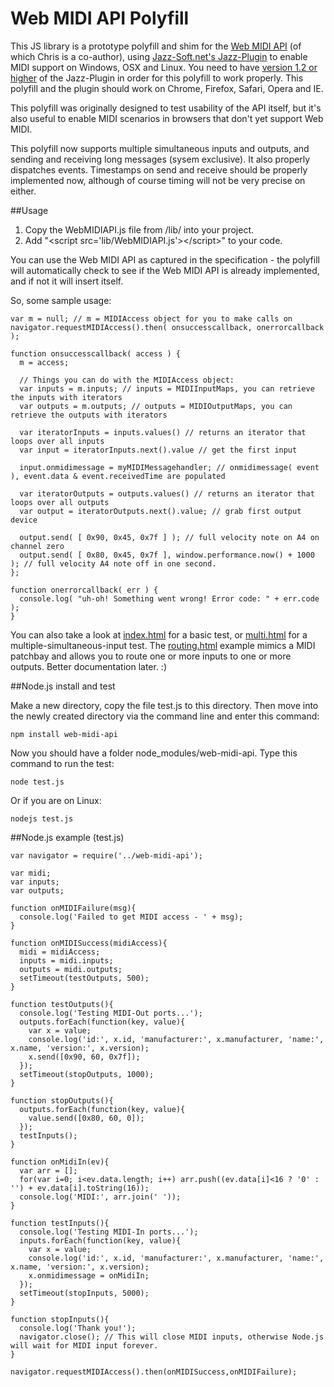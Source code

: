 # Web MIDI API Polyfill

This JS library is a prototype polyfill and shim for the [Web MIDI API](http://webaudio.github.io/web-midi-api/) (of which Chris is a co-author), using [Jazz-Soft.net's Jazz-Plugin](http://jazz-soft.net/) to enable MIDI support on Windows, OSX and Linux.
You need to have [version 1.2 or higher](http://jazz-soft.net/download/Jazz-Plugin) of the Jazz-Plugin in order for this polyfill to work properly. This polyfill and the plugin should work on Chrome, Firefox, Safari, Opera and IE.

This polyfill was originally designed to test usability of the API itself, but it's also useful to enable MIDI scenarios in browsers that don't yet support Web MIDI.

This polyfill now supports multiple simultaneous inputs and outputs, and sending and receiving long messages (sysem exclusive). It also properly dispatches events. Timestamps on send and receive should be properly implemented now, although of course timing will not be very precise on either.

##Usage

1. Copy the WebMIDIAPI.js file from /lib/ into your project.
2. Add "&lt;script src='lib/WebMIDIAPI.js'>&lt;/script>" to your code.

You can use the Web MIDI API as captured in the specification - the polyfill will automatically check to see if the Web MIDI API is already implemented, and if not it will insert itself.

So, some sample usage:

    var m = null; // m = MIDIAccess object for you to make calls on
    navigator.requestMIDIAccess().then( onsuccesscallback, onerrorcallback );

    function onsuccesscallback( access ) {
      m = access;

      // Things you can do with the MIDIAccess object:
      var inputs = m.inputs; // inputs = MIDIInputMaps, you can retrieve the inputs with iterators
      var outputs = m.outputs; // outputs = MIDIOutputMaps, you can retrieve the outputs with iterators

      var iteratorInputs = inputs.values() // returns an iterator that loops over all inputs
      var input = iteratorInputs.next().value // get the first input

      input.onmidimessage = myMIDIMessagehandler; // onmidimessage( event ), event.data & event.receivedTime are populated

      var iteratorOutputs = outputs.values() // returns an iterator that loops over all outputs
      var output = iteratorOutputs.next().value; // grab first output device

      output.send( [ 0x90, 0x45, 0x7f ] ); // full velocity note on A4 on channel zero
      output.send( [ 0x80, 0x45, 0x7f ], window.performance.now() + 1000 ); // full velocity A4 note off in one second.
    };

    function onerrorcallback( err ) {
      console.log( "uh-oh! Something went wrong! Error code: " + err.code );
    }

You can also take a look at [index.html](http://cwilso.github.com/WebMIDIAPIShim/tests/index.html) for a basic test, or [multi.html](http://cwilso.github.com/WebMIDIAPIShim/tests/multi.html) for a multiple-simultaneous-input test. The [routing.html](http://cwilso.github.com/WebMIDIAPIShim/tests/routing.html) example mimics a MIDI patchbay and allows you to route one or more inputs to one or more outputs. Better documentation later.  :)

##Node.js install and test

  Make a new directory, copy the file test.js to this directory. Then move into the newly created directory via the command line and enter this command:

    npm install web-midi-api

  Now you should have a folder node_modules/web-midi-api. Type this command to run the test:

    node test.js

  Or if you are on Linux:

    nodejs test.js

##Node.js example (test.js)

    var navigator = require('../web-midi-api');

    var midi;
    var inputs;
    var outputs;

    function onMIDIFailure(msg){
      console.log('Failed to get MIDI access - ' + msg);
    }

    function onMIDISuccess(midiAccess){
      midi = midiAccess;
      inputs = midi.inputs;
      outputs = midi.outputs;
      setTimeout(testOutputs, 500);
    }

    function testOutputs(){
      console.log('Testing MIDI-Out ports...');
      outputs.forEach(function(key, value){
        var x = value;
        console.log('id:', x.id, 'manufacturer:', x.manufacturer, 'name:', x.name, 'version:', x.version);
        x.send([0x90, 60, 0x7f]);
      });
      setTimeout(stopOutputs, 1000);
    }

    function stopOutputs(){
      outputs.forEach(function(key, value){
        value.send([0x80, 60, 0]);
      });
      testInputs();
    }

    function onMidiIn(ev){
      var arr = [];
      for(var i=0; i<ev.data.length; i++) arr.push((ev.data[i]<16 ? '0' : '') + ev.data[i].toString(16));
      console.log('MIDI:', arr.join(' '));
    }

    function testInputs(){
      console.log('Testing MIDI-In ports...');
      inputs.forEach(function(key, value){
        var x = value;
        console.log('id:', x.id, 'manufacturer:', x.manufacturer, 'name:', x.name, 'version:', x.version);
        x.onmidimessage = onMidiIn;
      });
      setTimeout(stopInputs, 5000);
    }

    function stopInputs(){
      console.log('Thank you!');
      navigator.close(); // This will close MIDI inputs, otherwise Node.js will wait for MIDI input forever.
    }

    navigator.requestMIDIAccess().then(onMIDISuccess,onMIDIFailure);